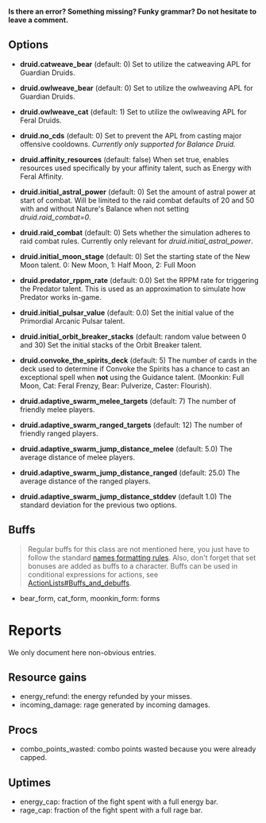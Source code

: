 **Is there an error? Something missing? Funky grammar? Do not hesitate to leave a comment.**

## Options
* **druid.catweave_bear** (default: 0) Set to utilize the catweaving APL for Guardian Druids.

* **druid.owlweave_bear** (default: 0) Set to utilize the owlweaving APL for Guardian Druids.

* **druid.owlweave_cat** (default: 1) Set to utilize the owlweaving APL for Feral Druids.

* **druid.no_cds** (default: 0) Set to prevent the APL from casting major offensive cooldowns. *Currently only supported for Balance Druid.*

* **druid.affinity_resources** (default: false) When set true, enables resources used specifically by your affinity talent, such as Energy with Feral Affinity.

* **druid.initial_astral_power** (default: 0) Set the amount of astral power at start of combat. Will be limited to the raid combat defaults of 20 and 50 with and without Nature's Balance when not setting *druid.raid_combat=0*.

* **druid.raid_combat** (default: 0) Sets whether the simulation adheres to raid combat rules. Currently only relevant for *druid.initial_astral_power*.

* **druid.initial_moon_stage** (default: 0) Set the starting state of the New Moon talent. 0: New Moon, 1: Half Moon, 2: Full Moon

* **druid.predator_rppm_rate** (default: 0.0) Set the RPPM rate for triggering the Predator talent. This is used as an approximation to simulate how Predator works in-game.

* **druid.initial_pulsar_value** (default: 0.0) Set the initial value of the Primordial Arcanic Pulsar talent.

* **druid.initial_orbit_breaker_stacks** (default: random value between 0 and 30) Set the initial stacks of the Orbit Breaker talent.

* **druid.convoke_the_spirits_deck** (default: 5) The number of cards in the deck used to determine if Convoke the Spirits has a chance to cast an exceptional spell when **not** using the Guidance talent. (Moonkin: Full Moon, Cat: Feral Frenzy, Bear: Pulverize, Caster: Flourish).

* **druid.adaptive_swarm_melee_targets** (default: 7) The number of friendly melee players.

* **druid.adaptive_swarm_ranged_targets** (default: 12) The number of friendly ranged players.

* **druid.adaptive_swarm_jump_distance_melee** (default: 5.0) The average distance of melee players.

* **druid.adaptive_swarm_jump_distance_ranged** (default: 25.0) The average distance of the ranged players.

* **druid.adaptive_swarm_jump_distance_stddev** (default 1.0) The standard deviation for the previous two options.

## Buffs
> Regular buffs for this class are not mentioned here, you just have to follow the standard [names formatting rules](TextualConfigurationInterface#Names_formatting.md). Also, don't forget that set bonuses are added as buffs to a character. Buffs can be used in conditional expressions for actions, see [ActionLists#Buffs\_and\_debuffs](ActionLists#Buffs_and_debuffs).

  * bear\_form, cat\_form, moonkin\_form: forms

# Reports
We only document here non-obvious entries.

## Resource gains
  * energy\_refund: the energy refunded by your misses.
  * incoming\_damage: rage generated by incoming damages.

## Procs
  * combo\_points\_wasted: combo points wasted because you were already capped.

## Uptimes
  * energy\_cap: fraction of the fight spent with a full energy bar.
  * rage\_cap: fraction of the fight spent with a full rage bar.